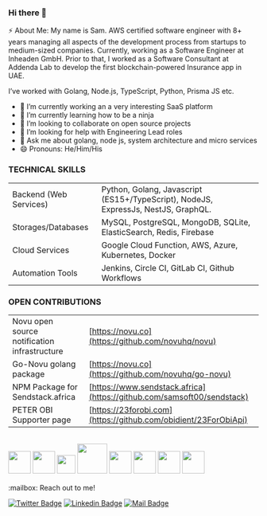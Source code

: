 ### Hi there 👋

⚡ About Me: My name is Sam. AWS certified software engineer with 8+ years managing all aspects of the development process from startups to medium-sized companies. Currently, working as a Software Engineer at Inheaden GmbH. Prior to that, I worked as a Software Consultant at Addenda Lab to develop the first blockchain-powered Insurance app in UAE. 

I’ve worked with Golang, Node.js, TypeScript, Python, Prisma JS etc.


- 🔭 I’m currently working an a very interesting SaaS platform
- 🌱 I’m currently learning how to be a ninja
- 👯 I’m looking to collaborate on open source projects 
- 🤔 I’m looking for help with Engineering Lead roles
- 💬 Ask me about golang, node js, system architecture and micro services
- 😄 Pronouns: He/Him/His


### TECHNICAL SKILLS
|  |  |
| --- | --- |
| Backend (Web Services) | Python, Golang, Javascript (ES15+/TypeScript), NodeJS, ExpressJs, NestJS, GraphQL. |
| Storages/Databases | MySQL, PostgreSQL, MongoDB, SQLite, ElasticSearch, Redis, Firebase |
| Cloud Services | Google Cloud Function, AWS, Azure, Kubernetes, Docker |
| Automation Tools | Jenkins, Circle CI, GitLab CI, Github Workflows |

### OPEN CONTRIBUTIONS
|  |  |
| --- | --- |
| Novu open source notification infrastructure | [https://novu.co](https://github.com/novuhq/novu) |
| Go-Novu golang package | [https://novu.co](https://github.com/novuhq/go-novu) |
| NPM Package for Sendstack.africa | [https://www.sendstack.africa](https://github.com/samsoft00/sendstack) |
| PETER OBI Supporter page | [https://23forobi.com](https://github.com/obidient/23ForObiApi) |

<br/>
<div>
  <img src="https://uploads-ssl.webflow.com/61744a74caccc3ff16174249/629c9671d174c61d8e9f3216_React-icon.svg-p-500.png". width="45" size="45" />
  <img src="https://uploads-ssl.webflow.com/61744a74caccc3ff16174249/629c98427d66dd68b255015f_Postgresql_elephant.svg-p-500.png". width="45" size="45" />
  <img src="https://uploads-ssl.webflow.com/61744a74caccc3ff16174249/629c963a8192da55777d959f_golang.png" width="37" />
  <img src="https://uploads-ssl.webflow.com/61744a74caccc3ff16174249/61f4a8582f3939030d9abfe6_Docker-logo-p-500.png" width="60" />
  <img src="https://uploads-ssl.webflow.com/61744a74caccc3ff16174249/629c9842c8442be25bd63e99_gitlab-ci.png" width="45" />
  <img src="https://uploads-ssl.webflow.com/61744a74caccc3ff16174249/629c98427d66ddfdf455015e_linux-p-500.png" width="45" sizr="45" />
  <img src="https://uploads-ssl.webflow.com/61744a74caccc3ff16174249/629c9842e4ddd9787b9178cc_Prometheus_software_logo.svg-p-500.png" width="45" size="45" />
  <img src="https://uploads-ssl.webflow.com/61744a74caccc3ff16174249/629c98fc203ede8cca50a5da_graph-p-500.png" width="45" size="45" />
</div>
<br/>
:mailbox: Reach out to me!

[![Twitter Badge](https://img.shields.io/badge/-zamsoft-1ca0f1?style=flat&labelColor=1ca0f1&logo=twitter&logoColor=white&link=https://twitter.com/zamsoft)](https://twitter.com/zamsoft) [![Linkedin Badge](https://img.shields.io/badge/-Oyewole%20Abayomi-0e76a8?style=flat&labelColor=0e76a8&logo=linkedin&logoColor=white)](https://www.linkedin.com/in/oyewole-abayomi/) [![Mail Badge](https://img.shields.io/badge/-oyewoleabayomi@gmail.com-c0392b?style=flat&labelColor=c0392b&logo=gmail&logoColor=white)](mailto:oyewoleabayomi@gmail.com)

<!--
**samsoft00/samsoft00** is a ✨ _special_ ✨ repository because its `README.md` (this file) appears on your GitHub profile.



Here are some ideas to get you started:

- 🔭 I’m currently working on ...
- 🌱 I’m currently learning ...
- 👯 I’m looking to collaborate on ...
- 🤔 I’m looking for help with ...
- 💬 Ask me about ...
- 📫 How to reach me: ...
- 😄 Pronouns: ...
- ⚡ Fun fact: ...
-->
